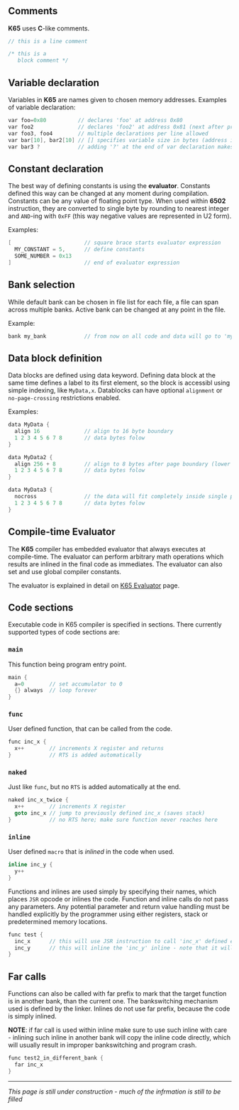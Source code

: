 #

## Comments

**K65**  uses **C**-like comments.

```c
// this is a line comment

/* this is a
   block comment */
```

## Variable declaration

Variables in **K65** are names given to chosen memory addresses.
Examples of variable declaration:

```c
var foo=0x80          // declares 'foo' at address 0x80
var foo2              // declares 'foo2' at address 0x81 (next after previous var)
var foo3, foo4        // multiple declarations per line allowed
var bar[10], bar2[10] // [] specifies variable size in bytes (address increment for next var)
var bar3 ?            // adding '?' at the end of var declaration makes compiler print var addresses
```

## Constant declaration

The best way of defining constants is using the **evaluator**. Constants defined this way can be changed at any moment during compilation. Constants can be any value of floating point type. When used within **6502** instruction, they are converted to single byte by rounding to nearest integer and `AND`-ing with `0xFF` (this way negative values are represented in U2 form).

Examples:

```c
[                       // square brace starts evaluator expression
  MY_CONSTANT = 5,      // define constants
  SOME_NUMBER = 0x13
]                       // end of evaluator expression
```

## Bank selection

While default bank can be chosen in file list for each file, a file can span across multiple banks. Active bank can be changed at any point in the file.

Example:

```c
bank my_bank            // from now on all code and data will go to 'my_bank'
```

## Data block definition

Data blocks are defined using data keyword. Defining data block at the same time defines a label to its first element, so the block is accessibl using simple indexing, like `MyData,x`. Datablocks can have optional `alignment` or `no-page-crossing` restrictions enabled.

Examples:

```c
data MyData {
  align 16              // align to 16 byte boundary
  1 2 3 4 5 6 7 8       // data bytes folow
}

data MyData2 {
  align 256 + 8         // align to 8 bytes after page boundary (lower address byte will be 0x08)
  1 2 3 4 5 6 7 8       // data bytes folow
}

data MyData3 {
  nocross               // the data will fit completely inside single page, but can be at any offset within it
  1 2 3 4 5 6 7 8       // data bytes folow
}
```

## Compile-time Evaluator

The **K65** compiler has embedded evaluator that always executes at compile-time. The evaluator can perform arbitrary math operations which results are inlined in the final code as immediates. The evaluator can also set and use global compiler constants.

The evaluator is explained in detail on [K65 Evaluator](../evaluator) page.

## Code sections

Executable code in K65 compiler is specified in sections. There currently supported types of code sections are:

### `main`

This function being program entry point.

```c
main {
  a=0        // set accumulator to 0
  {} always  // loop forever
}
```

### `func`

User defined function, that can be called from the code.

```c
func inc_x {
  x++        // increments X register and returns
}            // RTS is added automatically
```

### `naked`

Just like `func`, but no `RTS` is added automatically at the end.

```c
naked inc_x_twice {
  x++        // increments X register
  goto inc_x // jump to previously defined inc_x (saves stack)
}            // no RTS here; make sure function never reaches here
```

### `inline`

User defined `macro` that is *inlined* in the code when used.

```c
inline inc_y {
  y++
}
```

Functions and inlines are used simply by specifying their names, which places `JSR` opcode or inlines the code. Function and inline calls do not pass any parameters. Any potential parameter and return value handling must be handled explicitly by the programmer using either registers, stack or predetermined memory locations.

```c
func test {
  inc_x      // this will use JSR instruction to call 'inc_x' defined earlier
  inc_y      // this will inline the 'inc_y' inline - note that it will not add any overhead compared to simple 'y++'
}
```

## Far calls

Functions can also be called with far prefix to mark that the target function is in another bank, than the current one. The bankswitching mechanism used is defined by the linker. Inlines do not use far prefix, because the code is simply inlined.

**NOTE**: if far call is used within inline make sure to use such inline with care - inlining such inline in another bank will copy the inline code directly, which will usually result in improper bankswitching and program crash.

```c
func test2_in_different_bank {
  far inc_x
}
```

---

*This page is still under construction - much of the infrmation is still to be filled*